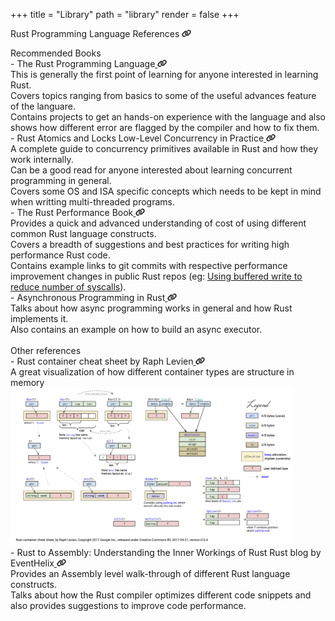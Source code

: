 +++
title = "Library"
path = "library"
render = false
+++

<span class='library-heading'>Rust Programming Language References</span><span> </span><a href="https://www.rust-lang.org"><img src='/Link.svg' width=15px></a>

<div class='library-title'>
<span class='title'>Recommended Books</span>
</div>

<div class='lib-content'>
<div class='row'><span>- </span><span>The Rust Programming Language</span><a href="https://doc.rust-lang.org/book">
<img src='/Link.svg' width=15px>
</a></div>

<div class="library-subcontent">
<div class='row'>
<span>This is generally the first point of learning for anyone interested in learning Rust.</span>
</div>
<div class='row'>
<span>Covers topics ranging from basics to some of the useful advances feature of the languare.</span>
</div>
<div class='row'>
<span>Contains projects to get an hands-on experience with the language and also shows how different error are flagged by the compiler and how to fix them.</span>
</div>
</div>

</div>

<div class='lib-content'>
<div class='row'><span>- </span><span>Rust Atomics and Locks <span class="sub-title"> Low-Level Concurrency in Practice</span></span><a href="https://marabos.nl/atomics/">
<img src='/Link.svg' width=15px>
</a></div>

<div class="library-subcontent">
<div class='row'>
<span>A complete guide to concurrency primitives available in Rust and how they work internally.</span>
</div>
<div class='row'>
<span>Can be a good read for anyone interested about learning concurrent programming in general.</span>
</div>
<div class='row'>
<span>Covers some OS and ISA specific concepts which needs to be kept in mind when writting multi-threaded programs.</span>
</div>
</div>
</div>

<div class='lib-content'>
<div class='row'><span>- </span><span>The Rust Performance Book</span><a href="https://nnethercote.github.io/perf-book">
<img src='/Link.svg' width=15px>
</a></div>

<div class="library-subcontent">
<div class='row'>
<span>Provides a quick and advanced understanding of cost of using different common Rust language constructs.</span>
</div>
<div class='row'>
<span>Covers a breadth of suggestions and best practices for writing high performance Rust code.</span>
</div>
<div class='row'>
<span>Contains example links to git commits with respective performance improvement changes in public Rust repos (eg: <a href='https://github.com/rust-lang/rust/pull/93954'>Using buffered write to reduce number of syscalls</a>).</span>
</div>
</div>
</div>

<div class='lib-content'>
<div class='row'><span>- </span><span>Asynchronous Programming in Rust</span><a href="https://rust-lang.github.io/async-book">
<img src='/Link.svg' width=15px></a>
</div>

<div class="library-subcontent">
<div class='row'>
<span>Talks about how async programming works in general and how Rust implements it.</span>
</div>
<div class='row'>
<span>Also contains an example on how to build an async executor.</span>
</div>

</div>

</div>

<br/>
<div class='library-title'>
    <span class='title'>Other references</span>
</div>

<div class='lib-content'>
<div class='row'><span>- </span><span>Rust container cheat sheet  <span class="sub-title">by Raph Levien</span></span><a href="https://docs.google.com/presentation/d/1q-c7UAyrUlM-eZyTo1pd8SZ0qwA_wYxmPZVOQkoDmH4/edit?usp=sharing">
<img src='/Link.svg' width=15px>
</a></div>
    
<div class="library-subcontent">
    <div class='row'>
        <span>A great visualization of how different container types are structure in memory</span>
    </div>
    <img src='/rust_container_cheatsheet.png' width=90%>
    </div>
</div>

<div class='lib-content'>
<div class='row'><span>- </span><span>Rust to Assembly: Understanding the Inner Workings of Rust  <span class="sub-title">Rust blog by EventHelix</span></span><a href="https://www.eventhelix.com/rust/">
<img src='/Link.svg' width=15px>
</a></div>
    
<div class="library-subcontent">
    <div class='row'>
        <span>Provides an Assembly level walk-through of different Rust language constructs.</span>
    </div>
    <div class='row'>
        <span>Talks about how the Rust compiler optimizes different code snippets and also provides suggestions to improve code performance.</span>
    </div>
    </div>
</div>
